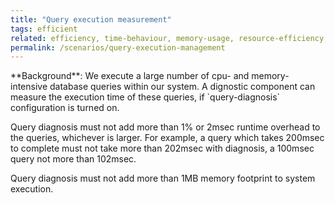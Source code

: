 ```yaml
---
title: "Query execution measurement"
tags: efficient
related: efficiency, time-behaviour, memory-usage, resource-efficiency, resource-utilization
permalink: /scenarios/query-execution-management
---
```


<div class="arc42-help" markdown="1">
**Background**: We execute a large number of cpu- and memory-intensive database queries within our system. A dignostic component can measure the execution time of these queries, if `query-diagnosis` configuration is turned on.

Query diagnosis must not add more than 1% or 2msec runtime overhead to the queries, whichever is larger. 
For example, a query which takes 200msec to complete must not take more than 202msec with diagnosis, a 100msec query not more than 102msec.

Query diagnosis must not add more than 1MB memory footprint to system execution.

</div><br>







